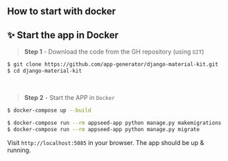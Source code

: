 ## How to start with docker

## ✨ Start the app in Docker

> **Step 1** - Download the code from the GH repository (using `GIT`) 

```bash
$ git clone https://github.com/app-generator/django-material-kit.git
$ cd django-material-kit
```

<br />

> **Step 2** - Start the APP in `Docker`

```bash
$ docker-compose up --build 
```


```bash
$ docker-compose run --rm appseed-app python manage.py makemigrations
$ docker-compose run --rm appseed-app python manage.py migrate
```


Visit `http://localhost:5085` in your browser. The app should be up & running.

<br />

